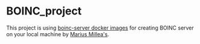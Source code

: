 # BOINC_project

This project is using [boinc-server docker images](https://github.com/marius311/boinc-server-docker/blob/master/docs/cookbook.md) for creating BOINC server on your local machine by [Marius Millea's](https://cosmicmar.com/).
